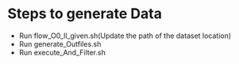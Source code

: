 # Steps to generate Data
* Run flow_O0_ll_given.sh(Update the path of the dataset location)
* Run generate_Outfiles.sh
* Run execute_And_Filter.sh
